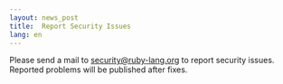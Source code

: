 ```yaml
---
layout: news_post
title:  Report Security Issues
lang: en
---
```


Please send a mail to
[security@ruby-lang.org](mailto:security@ruby-lang.org) to report
security issues. Reported problems will be published after fixes.
